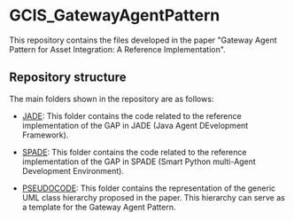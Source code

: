 # GCIS_GatewayAgentPattern

This repository contains the files developed in the paper "Gateway Agent Pattern for Asset Integration: A Reference Implementation".

## Repository structure

The main folders shown in the repository are as follows:

- [JADE](https://github.com/JulenCuadra/GCIS_GatewayAgentPattern/tree/main/JADE): This folder contains the code related to the reference implementation of the GAP in JADE (Java Agent DEvelopment Framework).

- [SPADE](https://github.com/JulenCuadra/GCIS_GatewayAgentPattern/tree/main/SPADE): This folder contains the code related to the reference implementation of the GAP in SPADE (Smart Python multi-Agent Development Environment). 

- [PSEUDOCODE](https://github.com/JulenCuadra/GCIS_GatewayAgentPattern/tree/main/PSEUDOCODE): This folder contains the representation of the generic UML class hierarchy proposed in the paper. This hierarchy can serve as a template for the Gateway Agent Pattern.

